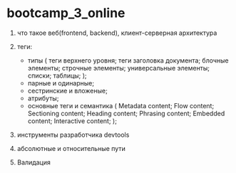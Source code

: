 # bootcamp_3_online

1.  что такое веб(frontend, backend), клиент-серверная архитектура
2.  теги:

    - типы (
      теги верхнего уровня;
      теги заголовка документа;
      блочные элементы;
      строчные элементы;
      универсальные элементы;
      списки;
      таблицы;
      );
    - парные и одинарные;
    - сестринские и вложеные;
    - атрибуты;
    - основные теги и семантика (
      Metadata content;
      Flow content;
      Sectioning content;
      Heading content;
      Phrasing content;
      Embedded content;
      Interactive content;
      );

3.  инструменты разработчика devtools
4.  абсолютные и относительные пути
5.  Валидация
